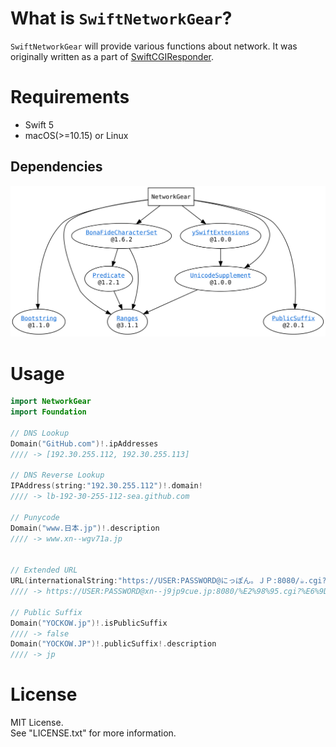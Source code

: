# What is `SwiftNetworkGear`?

`SwiftNetworkGear` will provide various functions about network.
It was originally written as a part of [SwiftCGIResponder](https://github.com/YOCKOW/SwiftCGIResponder).

# Requirements

- Swift 5
- macOS(>=10.15) or Linux

## Dependencies

![Dependencies](./dependencies.svg)


# Usage

```Swift
import NetworkGear
import Foundation

// DNS Lookup
Domain("GitHub.com")!.ipAddresses
//// -> [192.30.255.112, 192.30.255.113]

// DNS Reverse Lookup
IPAddress(string:"192.30.255.112")!.domain!
//// -> lb-192-30-255-112-sea.github.com

// Punycode
Domain("www.日本.jp")!.description
//// -> www.xn--wgv71a.jp


// Extended URL
URL(internationalString:"https://USER:PASSWORD@にっぽん。ＪＰ:8080/☕︎.cgi?杯=2#MyCoffee")!
//// -> https://USER:PASSWORD@xn--j9jp9cue.jp:8080/%E2%98%95.cgi?%E6%9D%AF=2#MyCoffee

// Public Suffix
Domain("YOCKOW.jp")!.isPublicSuffix
//// -> false
Domain("YOCKOW.JP")!.publicSuffix!.description
//// -> jp
```

# License

MIT License.  
See "LICENSE.txt" for more information.

